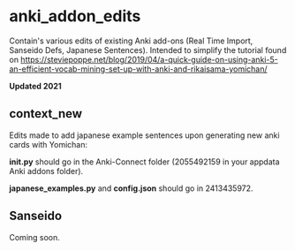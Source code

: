 # anki_addon_edits

Contain's various edits of existing Anki add-ons (Real Time Import, Sanseido Defs, Japanese Sentences). Intended to simplify the tutorial found on https://steviepoppe.net/blog/2019/04/a-quick-guide-on-using-anki-5-an-efficient-vocab-mining-set-up-with-anki-and-rikaisama-yomichan/

**Updated 2021**

## context_new

Edits made to add japanese example sentences upon generating new anki cards with Yomichan:

**__init__.py** should go in the Anki-Connect folder (2055492159 in your appdata Anki addons folder).

**japanese_examples.py** and **config.json** should go in 2413435972.

## Sanseido

Coming soon.
